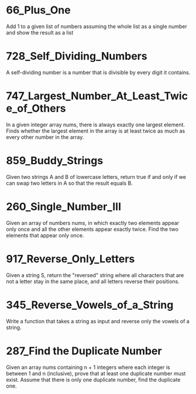 # 66_Plus_One
Add 1 to a given list of numbers assuming the whole list as a single number and show the result as a list
# 728_Self_Dividing_Numbers
A self-dividing number is a number that is divisible by every digit it contains.
# 747_Largest_Number_At_Least_Twice_of_Others
In a given integer array nums, there is always exactly one largest element.
Finds whether the largest element in the array is at least twice as much as every other number in the array.
# 859_Buddy_Strings
Given two strings A and B of lowercase letters, return true if and only if we can swap two letters in A so that the result equals B.
# 260_Single_Number_III
Given an array of numbers nums, in which exactly two elements appear only once and all the other elements appear exactly twice. Find the two elements that appear only once.
# 917_Reverse_Only_Letters
Given a string S, return the "reversed" string where all characters that are not a letter stay in the same place, and all letters reverse their positions.
# 345_Reverse_Vowels_of_a_String
Write a function that takes a string as input and reverse only the vowels of a string.
# 287_Find the Duplicate Number
Given an array nums containing n + 1 integers where each integer is between 1 and n (inclusive), prove that at least one duplicate number must exist. Assume that there is only one duplicate number, find the duplicate one.
